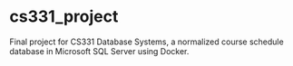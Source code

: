 # cs331_project
Final project for CS331 Database Systems, a normalized course schedule database in Microsoft SQL Server using Docker.
